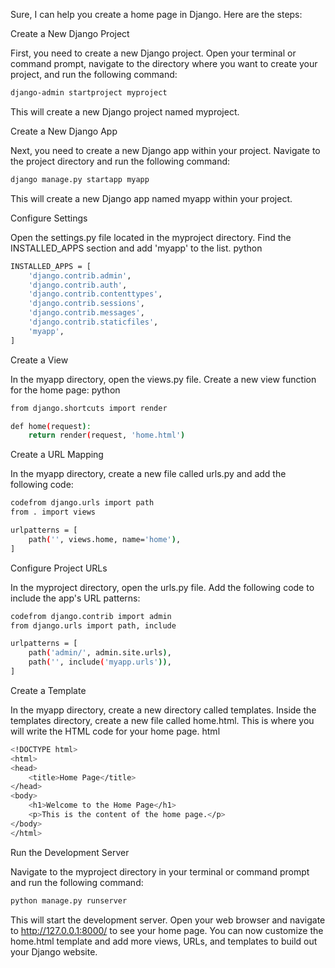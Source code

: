 Sure, I can help you create a home page in Django. Here are the steps:

Create a New Django Project

First, you need to create a new Django project. Open your terminal or command prompt, navigate to the directory where you want to create your project, and run the following command:
```bash
django-admin startproject myproject
```
This will create a new Django project named myproject.

Create a New Django App

Next, you need to create a new Django app within your project. Navigate to the project directory and run the following command:
```bash
django manage.py startapp myapp
```
This will create a new Django app named myapp within your project.

Configure Settings

Open the settings.py file located in the myproject directory. Find the INSTALLED_APPS section and add 'myapp' to the list.
python
```bash
INSTALLED_APPS = [
    'django.contrib.admin',
    'django.contrib.auth',
    'django.contrib.contenttypes',
    'django.contrib.sessions',
    'django.contrib.messages',
    'django.contrib.staticfiles',
    'myapp',
]
```
Create a View

In the myapp directory, open the views.py file. Create a new view function for the home page:
python
```bash
from django.shortcuts import render

def home(request):
    return render(request, 'home.html')
```
Create a URL Mapping

In the myapp directory, create a new file called urls.py and add the following code:
```bash
codefrom django.urls import path
from . import views

urlpatterns = [
    path('', views.home, name='home'),
]
```
Configure Project URLs

In the myproject directory, open the urls.py file. Add the following code to include the app's URL patterns:
```bash
codefrom django.contrib import admin
from django.urls import path, include

urlpatterns = [
    path('admin/', admin.site.urls),
    path('', include('myapp.urls')),
]
```
Create a Template

In the myapp directory, create a new directory called templates. Inside the templates directory, create a new file called home.html. This is where you will write the HTML code for your home page.
html
```bash
<!DOCTYPE html>
<html>
<head>
    <title>Home Page</title>
</head>
<body>
    <h1>Welcome to the Home Page</h1>
    <p>This is the content of the home page.</p>
</body>
</html>
```
Run the Development Server

Navigate to the myproject directory in your terminal or command prompt and run the following command:
```bash
python manage.py runserver
```
This will start the development server. Open your web browser and navigate to http://127.0.0.1:8000/ to see your home page.
You can now customize the home.html template and add more views, URLs, and templates to build out your Django website.

